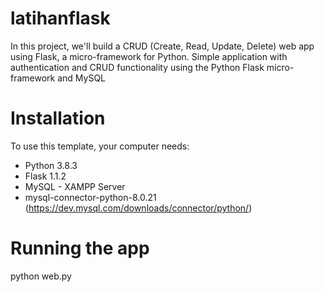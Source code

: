 # latihanflask

In this project, we'll build a CRUD (Create, Read, Update, Delete) web app using Flask, a micro-framework for Python. Simple application with authentication and CRUD functionality using the Python Flask micro-framework and MySQL

# Installation
To use this template, your computer needs:

- Python 3.8.3
- Flask 1.1.2
- MySQL - XAMPP Server
- mysql-connector-python-8.0.21 (https://dev.mysql.com/downloads/connector/python/)

# Running the app
python web.py
